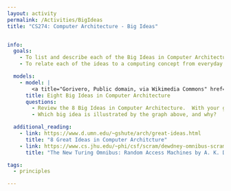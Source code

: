 ```yaml
---
layout: activity
permalink: /Activities/BigIdeas
title: "CS274: Computer Architecture - Big Ideas"


info:
  goals:
    - To list and describe each of the Big Ideas in Computer Architecture
    - To relate each of the ideas to a computing concept from everyday life

  models:
    - model: |
        <a title="Gorivero, Public domain, via Wikimedia Commons" href="https://commons.wikimedia.org/wiki/File:Optimizing-different-parts.svg"><img width="256" alt="Optimizing-different-parts" src="https://upload.wikimedia.org/wikipedia/commons/thumb/4/40/Optimizing-different-parts.svg/256px-Optimizing-different-parts.svg.png"></a>
      title: Eight Big Ideas in Computer Architecture
      questions:
        - Review the 8 Big Ideas in Computer Architecture.  With your group, develop 2-3 slides that describe the idea, and where you might see this idea manifest in computing or in your own life.  If you get stuck, you can do a little research for inspiration.
        - Which big idea is illustrated by the graph above, and why?

  additional_reading:
    - link: https://www.d.umn.edu/~gshute/arch/great-ideas.html
      title: "8 Great Ideas in Computer Architcture"
    - link: https://www.cs.jhu.edu/~phi/csf/scram/dewdney-omnibus-scram.pdf
      title: "The New Turing Omnibus: Random Access Machines by A. K. Dewdney"

tags:
  - principles

---
```


